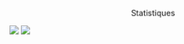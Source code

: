 <p align="center">
  Statistiques
</p>
<img src="https://metrics.lecoq.io/0xYazuko?template=classic&isocalendar=1&languages=1&lines=1&followup=1&stars=1&achievements=1&introduction=1&base=header%2C%20activity%2C%20community%2C%20repositories%2C%20metadata&base.indepth=false&base.hireable=false&isocalendar=false&isocalendar.duration=half-year&languages=false&languages.limit=8&languages.threshold=0%25&languages.other=false&languages.colors=github&languages.sections=most-used&languages.indepth=false&languages.analysis.timeout=15&languages.categories=markup%2C%20programming&languages.recent.categories=markup%2C%20programming&languages.recent.load=300&languages.recent.days=14&lines=false&lines.sections=base&lines.repositories.limit=4&lines.history.limit=1&stars=false&stars.limit=5&followup=false&followup.sections=repositories&followup.indepth=false&followup.archived=true&introduction=false&introduction.title=true&achievements=false&achievements.threshold=C&achievements.secrets=true&achievements.display=detailed&achievements.limit=0&config.timezone=Europe%2FParis"/>
<a href="https://tryhackme.com/p/YazukoWeb"> <img src="https://media.discordapp.net/attachments/1007662801587806309/1038176073009074266/image.png"/></a>


